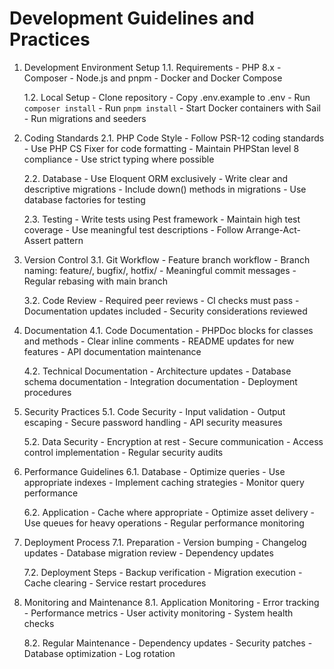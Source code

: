 # Development Guidelines and Practices

1. Development Environment Setup
   1.1. Requirements
       - PHP 8.x
       - Composer
       - Node.js and pnpm
       - Docker and Docker Compose

   1.2. Local Setup
       - Clone repository
       - Copy .env.example to .env
       - Run `composer install`
       - Run `pnpm install`
       - Start Docker containers with Sail
       - Run migrations and seeders

2. Coding Standards
   2.1. PHP Code Style
       - Follow PSR-12 coding standards
       - Use PHP CS Fixer for code formatting
       - Maintain PHPStan level 8 compliance
       - Use strict typing where possible

   2.2. Database
       - Use Eloquent ORM exclusively
       - Write clear and descriptive migrations
       - Include down() methods in migrations
       - Use database factories for testing

   2.3. Testing
       - Write tests using Pest framework
       - Maintain high test coverage
       - Use meaningful test descriptions
       - Follow Arrange-Act-Assert pattern

3. Version Control
   3.1. Git Workflow
       - Feature branch workflow
       - Branch naming: feature/, bugfix/, hotfix/
       - Meaningful commit messages
       - Regular rebasing with main branch

   3.2. Code Review
       - Required peer reviews
       - CI checks must pass
       - Documentation updates included
       - Security considerations reviewed

4. Documentation
   4.1. Code Documentation
       - PHPDoc blocks for classes and methods
       - Clear inline comments
       - README updates for new features
       - API documentation maintenance

   4.2. Technical Documentation
       - Architecture updates
       - Database schema documentation
       - Integration documentation
       - Deployment procedures

5. Security Practices
   5.1. Code Security
       - Input validation
       - Output escaping
       - Secure password handling
       - API security measures

   5.2. Data Security
       - Encryption at rest
       - Secure communication
       - Access control implementation
       - Regular security audits

6. Performance Guidelines
   6.1. Database
       - Optimize queries
       - Use appropriate indexes
       - Implement caching strategies
       - Monitor query performance

   6.2. Application
       - Cache where appropriate
       - Optimize asset delivery
       - Use queues for heavy operations
       - Regular performance monitoring

7. Deployment Process
   7.1. Preparation
       - Version bumping
       - Changelog updates
       - Database migration review
       - Dependency updates

   7.2. Deployment Steps
       - Backup verification
       - Migration execution
       - Cache clearing
       - Service restart procedures

8. Monitoring and Maintenance
   8.1. Application Monitoring
       - Error tracking
       - Performance metrics
       - User activity monitoring
       - System health checks

   8.2. Regular Maintenance
       - Dependency updates
       - Security patches
       - Database optimization
       - Log rotation
